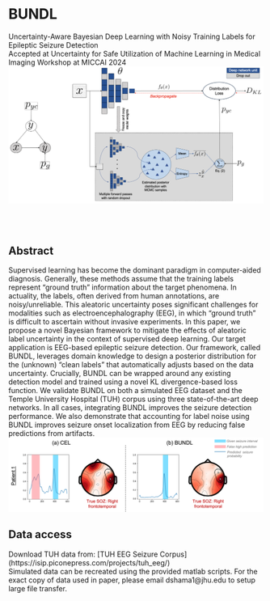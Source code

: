 # BUNDL
Uncertainty-Aware Bayesian Deep Learning with Noisy Training Labels for Epileptic Seizure Detection <br>
Accepted at Uncertainty for Safe Utilization of Machine Learning in Medical Imaging Workshop at MICCAI 2024 
<br>
<img src="mainmodel2.png"
     alt="soz and det"
     style="float: center; margin-right: 10px;" />

<br><br>
<h2> Abstract </h2>

Supervised learning has become the dominant paradigm in computer-aided diagnosis. Generally, these methods assume that the training labels represent “ground truth” information about the target phenomena. In actuality, the labels, often derived from human annotations, are noisy/unreliable. This aleatoric uncertainty poses significant challenges for modalities such as electroencephalography (EEG), in which “ground truth” is difficult to ascertain without invasive experiments. In this paper, we propose a novel Bayesian framework to mitigate the effects of aleatoric label uncertainty in the context of supervised deep learning. Our target application is EEG-based epileptic seizure detection. Our framework, called BUNDL, leverages domain knowledge to design a posterior distribution for the (unknown) “clean labels” that automatically adjusts based on the data uncertainty. Crucially, BUNDL can be wrapped around any existing detection model and trained using a novel KL divergence-based loss function. We validate BUNDL on both a simulated EEG dataset and the Temple University Hospital (TUH) corpus using three state-of-the-art deep networks. In all cases, integrating BUNDL improves the seizure detection performance. We also demonstrate that accounting for label noise using BUNDL improves seizure onset localization from EEG by reducing false predictions from artifacts. 
<br>
<img src="sozvis_single.png"
     alt="soz and det"
     style="float: center; margin-right: 10px;" />


<h2> Data access </h2>
Download TUH data from: [TUH EEG Seizure Corpus](https://isip.piconepress.com/projects/tuh_eeg/) <br>
Simulated data can be recreated using the provided matlab scripts. For the exact copy of data used in paper, please email dshama1@jhu.edu to setup large file transfer. <br>


